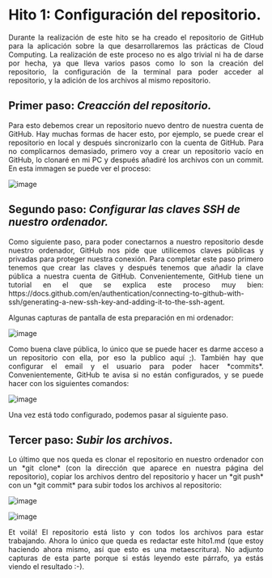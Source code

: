 # Hito 1: Configuración del repositorio.

<p align="justify">Durante la realización de este hito se ha creado el repositorio de GitHub para la aplicación sobre la que desarrollaremos las prácticas de Cloud Computing. La realización de este proceso no es algo trivial ni ha de darse por hecha, ya que lleva varios pasos como lo son la creación del repositorio, la configuración de la terminal para poder acceder al repositorio, y la adición de los archivos al mismo repositorio.</p>

## Primer paso: *Creacción del repositorio.*
  <p align="justify">Para esto debemos crear un repositorio nuevo dentro de nuestra cuenta de GitHub. Hay muchas formas de hacer esto, por ejemplo, se puede crear el repositorio en local y después sincronizarlo con la cuenta de GitHub. Para no complicarnos demasiado, primero voy a crear un repositorio vacío en GitHub, lo clonaré en mi PC y después añadiré los archivos con un commit. En esta immagen se puede ver el proceso:</p>

  ![image](https://github.com/user-attachments/assets/9af3546c-27c9-4d15-ab8c-c6204ad9ede3)

## Segundo paso: *Configurar las claves SSH de nuestro ordenador.*
  <p align="justify">Como siguiente paso, para poder conectarnos a nuestro repositorio desde nuestro ordenador, GitHub nos pide que utilicemos claves públicas y privadas para proteger nuestra conexión. Para completar este paso primero tenemos que crear las claves y después tenemos que añadir la clave pública a nuestra cuenta de GitHub. Convenientemente, GitHub tiene un tutorial en el que se explica este proceso muy bien: https://docs.github.com/en/authentication/connecting-to-github-with-ssh/generating-a-new-ssh-key-and-adding-it-to-the-ssh-agent.</p>

  Algunas capturas de pantalla de esta preparación en mi ordenador:

  ![image](https://github.com/user-attachments/assets/c2371264-a954-423a-9408-fb10cfc8af0c)

  <p align="justify">Como buena clave pública, lo único que se puede hacer es darme acceso a un repositorio con ella, por eso la publico aquí ;). También hay que configurar el email y el usuario para poder hacer *commits*. Convenientemente, GitHub te avisa si no están configurados, y se puede hacer con los siguientes comandos:</p>

  ![image](https://github.com/user-attachments/assets/1871d9d1-3251-415c-9c73-a60ea9192130)

  Una vez está todo configurado, podemos pasar al siguiente paso.

## Tercer paso: *Subir los archivos*.
  <p align="justify">Lo último que nos queda es clonar el repositorio en nuestro ordenador con un *git clone* (con la dirección que aparece en nuestra página del repositorio), copiar los archivos dentro del repositorio y hacer un *git push* con un *git commit* para subir todos los archivos al repositorio:</p>

  ![image](https://github.com/user-attachments/assets/88792f05-dc98-4393-b7dc-9c05e75af0c7)

  ![image](https://github.com/user-attachments/assets/c3fdb4e9-1028-4068-9f1b-2c3102b3d0b4)

  <p align="justify">Et voilá! El repositorio está listo y con todos los archivos para estar trabajando. Ahora lo único que queda es redactar este hito1.md (que estoy haciendo ahora mismo, así que esto es una metaescritura). No adjunto capturas de esta parte porque si estás leyendo este párrafo, ya estás viendo el resultado :-).</p>
